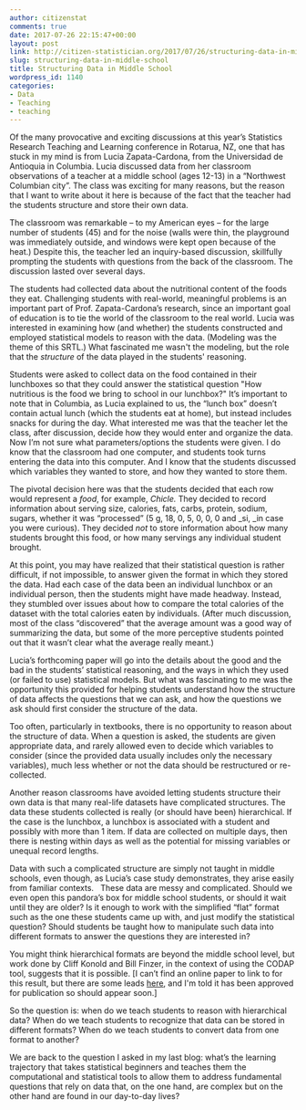 ```yaml
---
author: citizenstat
comments: true
date: 2017-07-26 22:15:47+00:00
layout: post
link: http://citizen-statistician.org/2017/07/26/structuring-data-in-middle-school/
slug: structuring-data-in-middle-school
title: Structuring Data in Middle School
wordpress_id: 1140
categories:
- Data
- Teaching
- teaching
---
```


Of the many provocative and exciting discussions at this year’s Statistics Research Teaching and Learning conference in Rotarua, NZ, one that has stuck in my mind is from Lucia Zapata-Cardona, from the Universidad de Antioquia in Columbia. Lucia discussed data from her classroom observations of a teacher at a middle school (ages 12-13) in a “Northwest Columbian city”. The class was exciting for many reasons, but the reason that I want to write about it here is because of the fact that the teacher had the students structure and store their own data.

The classroom was remarkable – to my American eyes – for the large number of students (45) and for the noise (walls were thin, the playground was immediately outside, and windows were kept open because of the heat.) Despite this, the teacher led an inquiry-based discussion, skillfully prompting the students with questions from the back of the classroom. The discussion lasted over several days.

The students had collected data about the nutritional content of the foods they eat. Challenging students with real-world, meaningful problems is an important part of Prof. Zapata-Cardona’s research, since an important goal of education is to tie the world of the classroom to the real world. Lucia was interested in examining how (and whether) the students constructed and employed statistical models to reason with the data. (Modeling was the theme of this SRTL.) What fascinated me wasn't the modeling, but the role that the _structure_ of the data played in the students' reasoning.

Students were asked to collect data on the food contained in their lunchboxes so that they could answer the statistical question "How nutritious is the food we bring to school in our lunchbox?" It’s important to note that in Columbia, as Lucia explained to us, the “lunch box” doesn’t contain actual lunch (which the students eat at home), but instead includes snacks for during the day. What interested me was that the teacher let the class, after discussion, decide how they would enter and organize the data. Now I’m not sure what parameters/options the students were given. I do know that the classroom had one computer, and students took turns entering the data into this computer. And I know that the students discussed which variables they wanted to store, and how they wanted to store them.

The pivotal decision here was that the students decided that each row would represent a _food_, for example, _Chicle._ They decided to record information about serving size, calories, fats, carbs, protein, sodium, sugars, whether it was “processed” (5 g, 18, 0, 5, 0, 0, 0 and _si, _in case you were curious). They decided _not_ to store information about how many students brought this food, or how many servings any individual student brought.

At this point, you may have realized that their statistical question is rather difficult, if not impossible, to answer given the format in which they stored the data. Had each case of the data been an individual lunchbox or an individual person, then the students might have made headway. Instead, they stumbled over issues about how to compare the total calories of the dataset with the total calories eaten by individuals. (After much discussion, most of the class “discovered” that the average amount was a good way of summarizing the data, but some of the more perceptive students pointed out that it wasn’t clear what the average really meant.)

Lucia’s forthcoming paper will go into the details about the good and the bad in the students’ statistical reasoning, and the ways in which they used (or failed to use) statistical models. But what was fascinating to me was the opportunity this provided for helping students understand how the structure of data affects the questions that we can ask, and how the questions we ask should first consider the structure of the data.

Too often, particularly in textbooks, there is no opportunity to reason about the structure of data. When a question is asked, the students are given appropriate data, and rarely allowed even to decide which variables to consider (since the provided data usually includes only the necessary variables), much less whether or not the data should be restructured or re-collected.

Another reason classrooms have avoided letting students structure their own data is that many real-life datasets have complicated structures. The data these students collected is really (or should have been) hierarchical. If the case is the lunchbox, a lunchbox is associated with a student and possibly with more than 1 item. If data are collected on multiple days, then there is nesting within days as well as the potential for missing variables or unequal record lengths.

Data with such a complicated structure are simply not taught in middle schools, even though, as Lucia’s case study demonstrates, they arise easily from familiar contexts.   These data are messy and complicated. Should we even open this pandora’s box for middle school students, or should it wait until they are older? Is it enough to work with the simplified “flat” format such as the one these students came up with, and just modify the statistical question? Should students be taught how to manipulate such data into different formats to answer the questions they are interested in?

You might think hierarchical formats are beyond the middle school level, but work done by Cliff Konold and Bill Finzer, in the context of using the CODAP tool, suggests that it is possible. [I can’t find an online paper to link to for this result, but there are some leads [here](https://concord.org/projects/codap#research), and I'm told it has been approved for publication so should appear soon.]

So the question is: when do we teach students to reason with hierarchical data? When do we teach students to recognize that data can be stored in different formats? When do we teach students to convert data from one format to another?

We are back to the question I asked in my last blog: what’s the learning trajectory that takes statistical beginners and teaches them the computational and statistical tools to allow them to address fundamental questions that rely on data that, on the one hand, are complex but on the other hand are found in our day-to-day lives?
